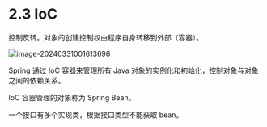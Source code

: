 # 2.3 IoC

控制反转。对象的创建控制权由程序自身转移到外部（容器）。

![image-20240331001613696](https://csnotes.oss-cn-beijing.aliyuncs.com/photos/image-20240331001613696.png)

Spring 通过 IoC 容器来管理所有 Java 对象的实例化和初始化，控制对象与对象之间的依赖关系。

IoC 容器管理的对象称为 Spring Bean。

一个接口有多个实现类，根据接口类型不能获取 bean。